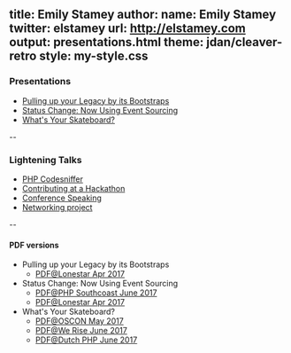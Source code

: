 title: Emily Stamey
author:
    name: Emily Stamey
    twitter: elstamey
    url: http://elstamey.com
output: presentations.html
theme: jdan/cleaver-retro
style: my-style.css
-------------------

### Presentations

- [Pulling up your Legacy by its Bootstraps](./bootstrapping_legacy.html)
- [Status Change: Now Using Event Sourcing](./status_change.html)
- [What's Your Skateboard?](./skateboard.html)

--
    
### Lightening Talks
- [PHP Codesniffer](./codesniffer.html)
- [Contributing at a Hackathon](./gdirdu-snowandtell/index.html)
- [Conference Speaking](./gdirdu-snowandtell/conference-speaking.html)
- [Networking project](./networks.html)

--

#### PDF versions
- Pulling up your Legacy by its Bootstraps
    - [PDF@Lonestar Apr 2017](./PDFs/PullingUpYourLegacyAppByItsBootstraps_Lonestar.pdf)
- Status Change: Now Using Event Sourcing
    - [PDF@PHP Southcoast June 2017](./PDFs/StatusChange_NowUsingEventSourcing-PHPSouthcoast.pdf)
    - [PDF@Lonestar Apr 2017](./PDFs/StatusChange_NowUsingEventSourcing_Lonestar.pdf)
- What's Your Skateboard?
    - [PDF@OSCON May 2017](./PDFs/WhatsYourSkateboard_OSCON.pdf)
    - [PDF@We Rise June 2017](./PDFs/WhatsYourSkateboard_We_Rise_Tech.pdf)
    - [PDF@Dutch PHP June 2017](./PDFs/WhatsYourSkateboard_Dutch-PHP-Conference.pdf)
